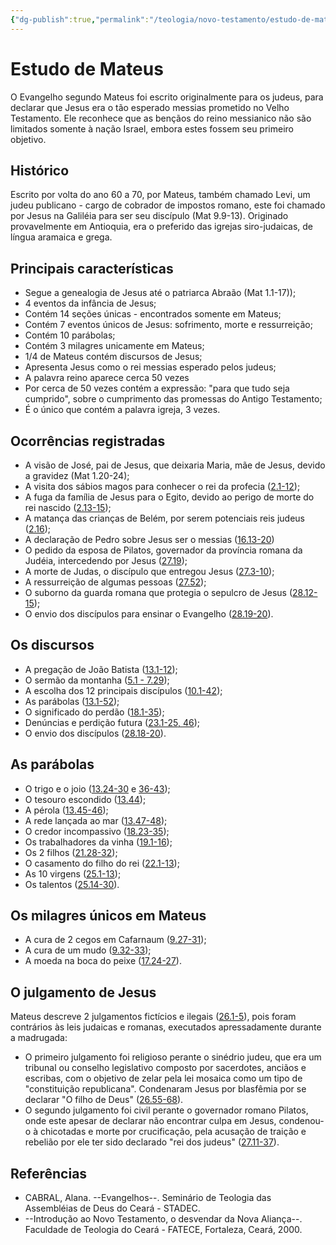 ```yaml
---
{"dg-publish":true,"permalink":"/teologia/novo-testamento/estudo-de-mateus/","title":"Estudo de Mateus","metatags":{"description":"foi escrito originalmente para os judeus, para declarar que Jesus era o tão esperado messias prometido"},"tags":["Teologia","Evangelho","Novo-Testamento"],"noteIcon":"1","updated":"2025-03-17T08:47:19.036-03:00"}
---
```


# Estudo de Mateus

O Evangelho segundo Mateus foi escrito originalmente para os judeus, para declarar que Jesus era o tão esperado messias prometido no Velho Testamento. Ele reconhece que as bençãos do reino messianico não são limitados somente à nação Israel, embora estes fossem seu primeiro objetivo.

## Histórico

Escrito por volta do ano 60 a 70, por Mateus, também chamado Levi, um judeu publicano - cargo de cobrador de impostos romano, este foi chamado por Jesus na Galiléia para ser seu discípulo (Mat 9.9-13). Originado provavelmente em Antioquia, era o preferido das igrejas siro-judaicas, de língua aramaica e grega.

## Principais características

- Segue a genealogia de Jesus até o patriarca Abraão (Mat 1.1-17));
- 4 eventos da infância de Jesus;
- Contém 14 seções únicas - encontrados somente em Mateus;
- Contém 7 eventos únicos de Jesus: sofrimento, morte e ressurreição;
- Contém 10 parábolas;
- Contém 3 milagres unicamente em Mateus;
- 1/4 de Mateus contém discursos de Jesus;
- Apresenta Jesus como o rei messias esperado pelos judeus;
- A palavra reino aparece cerca 50 vezes
- Por cerca de 50 vezes contém a expressão: "para que tudo seja cumprido", sobre o cumprimento das promessas do Antigo Testamento;
- É o único que contém a palavra igreja, 3 vezes.
  
## Ocorrências registradas

- A visão de José, pai de Jesus, que deixaria Maria, mãe de Jesus, devido a gravidez (Mat 1.20-24);
- A visita dos sábios magos para conhecer o rei da profecia ([2.1-12](https://www.bibliaonline.com.br/acf/mt/2/1-12));
- A fuga da família de Jesus para o Egito, devido ao perigo de morte do rei nascido ([2.13-15](https://www.bibliaonline.com.br/acf/mt/2/13-15));
- A matança das crianças de Belém, por serem potenciais reis judeus ([2.16](https://www.bibliaonline.com.br/acf/mt/2/16));
- A declaração de Pedro sobre Jesus ser o messias ([16.13-20](https://www.bibliaonline.com.br/acf/mt/16/13-20))
- O pedido da esposa de Pilatos, governador da província romana da Judéia, intercedendo por Jesus ([27.19](https://www.bibliaonline.com.br/acf/mt/27/19));
- A morte de Judas, o discípulo que entregou Jesus ([27.3-10](https://www.bibliaonline.com.br/acf/mt/27/3-10));
- A ressurreição de algumas pessoas ([27.52](https://www.bibliaonline.com.br/acf/mt/27/52));
- O suborno da guarda romana que protegia o sepulcro de Jesus ([28.12-15](https://www.bibliaonline.com.br/acf/mt/28/12-15));
- O envio dos discípulos para ensinar o Evangelho ([28.19-20](https://www.bibliaonline.com.br/acf/mt/28/19-20)).

## Os discursos

- A pregação de João Batista ([13.1-12](https://www.bibliaonline.com.br/acf/mt/13/1-12));
- O sermão da montanha ([5.1 - 7.29](https://www.bibliaonline.com.br/acf/mt/5));
- A escolha dos 12 principais discípulos ([10.1-42](https://www.bibliaonline.com.br/acf/mt/10));
- As parábolas ([13.1-52](https://www.bibliaonline.com.br/acf/mt/13));
- O significado do perdão ([18.1-35](https://www.bibliaonline.com.br/acf/mt/18));
- Denúncias e perdição futura ([23.1-25, 46](https://www.bibliaonline.com.br/acf/mt/23));
- O envio dos discípulos ([28.18-20](https://www.bibliaonline.com.br/acf/mt/28/18-20)).

## As parábolas

- O trigo e o joio ([13.24-30](https://www.bibliaonline.com.br/acf/mt/13/24-30) e [36-43](https://www.bibliaonline.com.br/acf/mt/13/36-43));
- O tesouro escondido ([13.44](https://www.bibliaonline.com.br/acf/mt/13/44));
- A pérola ([13.45-46](https://www.bibliaonline.com.br/acf/mt/13/45-46));
- A rede lançada ao mar ([13.47-48](https://www.bibliaonline.com.br/acf/mt/13/47-48));
- O credor incompassivo ([18.23-35](https://www.bibliaonline.com.br/acf/mt/18/23-35));
- Os trabalhadores da vinha ([19.1-16](https://www.bibliaonline.com.br/acf/mt/19/1-16));
- Os 2 filhos ([21.28-32](https://www.bibliaonline.com.br/acf/mt/21/28-32));
- O casamento do filho do rei ([22.1-13](https://www.bibliaonline.com.br/acf/mt/22/1-13));
- As 10 virgens ([25.1-13](https://www.bibliaonline.com.br/acf/mt/25/1-13));
- Os talentos ([25.14-30](https://www.bibliaonline.com.br/acf/mt/25/14-30)).

## Os milagres únicos em Mateus

- A cura de 2 cegos em Cafarnaum ([9.27-31](https://www.bibliaonline.com.br/acf/mt/9/27-31));
- A cura de um mudo ([9.32-33](https://www.bibliaonline.com.br/acf/mt/9/32-33));
- A moeda na boca do peixe ([17.24-27](https://www.bibliaonline.com.br/acf/mt/14/24-27)).

## O julgamento de Jesus

Mateus descreve 2 julgamentos fictícios e ilegais ([26.1-5](https://www.bibliaonline.com.br/acf/mt/26/1-5)), pois foram contrários às leis judaicas e romanas, executados apressadamente durante a madrugada:

- O primeiro julgamento foi religioso perante o sinédrio judeu, que era um tribunal ou conselho legislativo composto por sacerdotes, anciãos e escribas, com o objetivo de zelar pela lei mosaica como um tipo de "constituição republicana". Condenaram Jesus por blasfêmia por se declarar "O filho de Deus" ([26.55-68](https://www.bibliaonline.com.br/acf/mt/26/55-68)).
- O segundo julgamento foi civil perante o governador romano Pilatos, onde este apesar de declarar não encontrar culpa em Jesus, condenou-o à chicotadas e morte por crucificação, pela acusação de traição e rebelião por ele ter sido declarado "rei dos judeus" ([27.11-37](https://www.bibliaonline.com.br/acf/mt/27/11-37)).

## Referências

- CABRAL, Alana. --Evangelhos--. Seminário de Teologia das Assembléias de Deus do Ceará - STADEC.
- --Introdução ao Novo Testamento, o desvendar da Nova Aliança--. Faculdade de Teologia do Ceará - FATECE, Fortaleza, Ceará, 2000.
